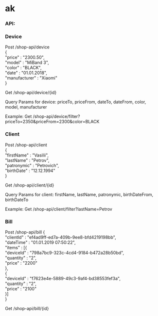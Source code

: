 # ak
### API:

### Device
Post /shop-api/device  
{    
        "price" : "2300.50",  
	"model" : "MiBand 3",  
	"color" : "BLACK",  
	"date" : "01.01.2018",  
	"manufacturer" : "Xiaomi"  
}   

Get /shop-api/device/{id}

Query Params for device: priceTo, priceFrom, dateTo, dateFrom, color, model, manufacturer

Example:
Get /shop-api/device/filter?priceTo=2350&priceFrom=2300&color=BLACK

### Client
Post /shop-api/client  
{  
	"firstName" : "Vasilii",  
	"lastName" : "Petrov",  
	"patronymic" : "Petrovich",  
	"birthDate" : "12.12.1994"  
}  

Get /shop-api/client/{id}

Query Params for client: firstName, lastName, patronymic, birthDateFrom, birthDateTo

Example:
Get /shop-api/client/filter?lastName=Petrov

### Bill
Post /shop-api/bill
{  
	"clientId" : "ef4ad9ff-ed7a-409b-9ee8-bfd4219198bb",  
	"dateTime" : "01.01.2019 07:50:22",  
	"items" : [{  
		"deviceId" : "798a7bc9-323c-4cd4-9184-b472a28b50bd",  
		"quantity" : "2",  
		"price" : "2200"  
	},  
	{  
		"deviceId" : "f7623e4e-5889-49c3-9af4-bd38553fef3a",  
		"quantity" : "2",  
		"price" : "2100"	
	}]  
}  

Get /shop-api/bill/{id}
